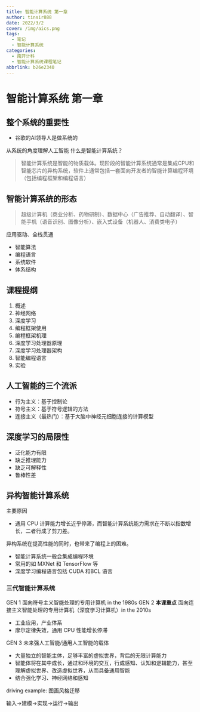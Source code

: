 ```yaml
---
title: 智能计算系统 第一章
author: tinsir888
date: 2022/3/2
cover: /img/aics.png
tags:
  - 笔记
  - 智能计算系统
categories:
  - 南开计科
  - 智能计算系统课程笔记
abbrlink: b26e2340
---
```

# 智能计算系统 第一章

## 整个系统的重要性

- 谷歌的AI领导人是做系统的

从系统的角度理解人工智能
什么是智能计算系统？
> 智能计算系统是智能的物质载体。现阶段的智能计算系统通常是集成CPU和智能芯片的异构系统，软件上通常包括一套面向开发者的智能计算编程环境（包括编程框架和编程语言）

## 智能计算系统的形态

> 超级计算机（商业分析、药物研制）、数据中心（广告推荐、自动翻译）、智能手机（语音识别、图像分析）、嵌入式设备（机器人、消费类电子）

应用驱动、全栈贯通
- 智能算法
- 编程语言
- 系统软件
- 体系结构

## 课程提纲
1. 概述
2. 神经网络
3. 深度学习
4. 编程框架使用
5. 编程框架机理
6. 深度学习处理器原理
7. 深度学习处理器架构
8. 智能编程语言
9. 实验

## 人工智能的三个流派
- 行为主义：基于控制论
- 符号主义：基于符号逻辑的方法
- 连接主义（最热门）：基于大脑中神经元细胞连接的计算模型

## 深度学习的局限性
- 泛化能力有限
- 缺乏推理能力
- 缺乏可解释性
- 鲁棒性差

## 异构智能计算系统
主要原因
- 通用 CPU 计算能力增长近乎停滞，而智能计算系统能力需求在不断以指数增长，二者行成了剪刀差。

异构系统在提高性能的同时，也带来了编程上的困难。
- 智能计算系统一般会集成编程环境
- 常用的如 MXNet 和 TensorFlow 等
- 深度学习编程语言包括 CUDA 和BCL 语言

### 三代智能计算系统
GEN 1 面向符号主义智能处理的专用计算机 in the 1980s
GEN 2 **本课重点** 面向连接主义智能处理的专用计算机（深度学习计算机）in the 2010s
- 工业应用，产业体系
- 摩尔定律失效，通用 CPU 性能增长停滞

GEN 3 未来强人工智能/通用人工智能的载体
- 大量独立的智能主体，足够丰富的虚拟世界，背后的无限计算能力
- 智能体将在其中成长，通过和环境的交互，行成感知、认知和逻辑能力，甚至理解虚拟世界、改造虚拟世界，从而具备通用智能
- 结合强化学习、神经网络和感知

driving example: 图画风格迁移

输入->建模->实现->运行->输出
